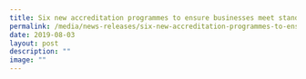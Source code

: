 ```yaml
---
title: Six new accreditation programmes to ensure businesses meet standards
permalink: /media/news-releases/six-new-accreditation-programmes-to-ensure-businesses-meet-standards/
date: 2019-08-03
layout: post
description: ""
image: ""
---
```

